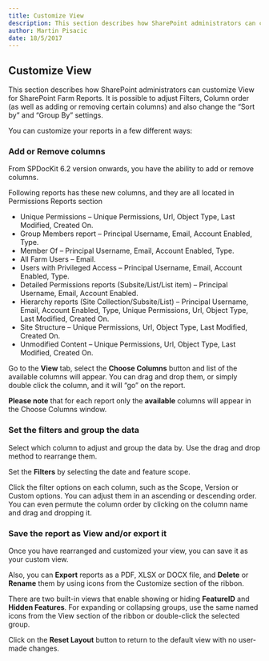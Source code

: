 ```yaml
---
title: Customize View
description: This section describes how SharePoint administrators can customize View for SharePoint Farm Reports. It is possible to adjust Filters, Column order (as well as adding or removing certain columns) and also change the “Sort by” and “Group By” settings.
author: Martin Pisacic
date: 18/5/2017
---
```


## Customize View

This section describes how SharePoint administrators can customize View for SharePoint Farm Reports. It is possible to adjust Filters, Column order (as well as adding or removing certain columns) and also change the “Sort by” and “Group By” settings.

You can customize your reports in a few different ways:

### Add or Remove columns

From SPDocKit 6.2 version onwards, you have the ability to add or remove columns.

Following reports has these new columns, and they are all located in Permissions Reports section

* Unique Permissions – Unique Permissions, Url, Object Type, Last Modified, Created On.
* Group Members report – Principal Username, Email, Account Enabled,  Type.
* Member Of – Principal Username, Email, Account Enabled, Type.
* All Farm Users – Email.
* Users with Privileged Access – Principal Username, Email, Account Enabled, Type.
* Detailed Permissions reports (Subsite/List/List item) – Principal Username, Email, Account Enabled.
* Hierarchy reports  (Site Collection/Subsite/List) – Principal Username, Email, Account Enabled, Type, Unique Permissions, Url, Object Type, Last Modified, Created On.
* Site Structure – Unique Permissions, Url, Object Type, Last Modified, Created On.
* Unmodified Content – Unique Permissions, Url, Object Type, Last Modified, Created On.

Go to the **View** tab, select the **Choose Columns** button and list of the available columns will appear. You can drag and drop them, or simply double click the column, and it will “go” on the report.

**Please note** that for each report only the **available** columns will appear in the Choose Columns window.

### Set the filters and group the data

Select which column to adjust and group the data by. Use the drag and drop method to rearrange them.

Set the **Filters** by selecting the date and feature scope.

Click the filter options on each column, such as the Scope, Version or Custom options. You can adjust them in an ascending or descending order. You can even permute the column order by clicking on the column name and drag and dropping it.

### Save the report as View and/or export it

Once you have rearranged and customized your view, you can save it as your custom view.

Also, you can **Export** reports as a PDF, XLSX or DOCX file, and **Delete** or **Rename** them by using icons from the Customize section of the ribbon.

There are two built-in views that enable showing or hiding **FeatureID** and **Hidden Features**. For expanding or collapsing groups, use the same named icons from the View section of the ribbon or double-click the selected group.

Click on the **Reset Layout** button to return to the default view with no user-made changes.